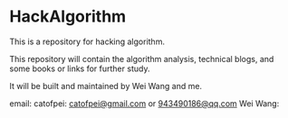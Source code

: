 HackAlgorithm
=============

This is a repository for hacking algorithm.

This repository will contain the algorithm analysis, technical blogs, and some books or links 
for further study.

It will be built and maintained by Wei Wang and me.

email:
	catofpei: catofpei@gmail.com   or  943490186@qq.com
	Wei Wang:
	